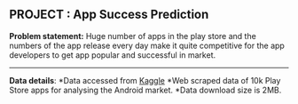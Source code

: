 ## PROJECT : App Success Prediction
**Problem statement:**  Huge number of apps in the play store and the numbers of the app release every day make it quite competitive for                           the app developers to get app popular and successful in market.
***
**Data details**:
*Data accessed from [Kaggle](https://www.kaggle.com/lava18/google-play-store-apps)
*Web scraped data of 10k Play Store apps for analysing the Android market.
*Data download size is 2MB.
